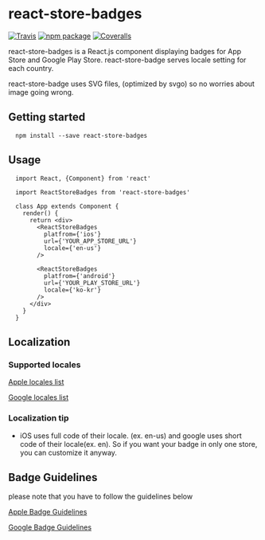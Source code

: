 # react-store-badges

[![Travis][build-badge]][build]
[![npm package][npm-badge]][npm]
[![Coveralls][coveralls-badge]][coveralls]

react-store-badges is a React.js component displaying badges for App Store and Google Play Store. react-store-badge serves locale setting for each country.

react-store-badge uses SVG files, (optimized by svgo) so no worries about image going wrong.

## Getting started
```
  npm install --save react-store-badges
```

## Usage
```
  import React, {Component} from 'react'

  import ReactStoreBadges from 'react-store-badges'

  class App extends Component {
    render() {
      return <div>
        <ReactStoreBadges
          platfrom={'ios'}
          url={'YOUR_APP_STORE_URL'}
          locale={'en-us'}
        />

        <ReactStoreBadges
          platfrom={'android'}
          url={'YOUR_PLAY_STORE_URL'}
          locale={'ko-kr'}
        />
      </div>
    }
  }
```

## Localization
### Supported locales
[Apple locales list](https://www.apple.com/itunes/marketing-on-itunes/identity-guidelines.html#itunes-store-badges#LocalizedBadges)

[Google locales list](https://github.com/yjb94/google-play-badge-svg/tree/master/img)

### Localization tip
- iOS uses full code of their locale. (ex. en-us) and google uses short code of their locale(ex. en). So if you want your badge in only one store, you can customize it anyway.

## Badge Guidelines
please note that you have to follow the guidelines below

[Apple Badge Guidelines](https://developer.apple.com/app-store/marketing/guidelines/)

[Google Badge Guidelines](https://play.google.com/intl/en_us/badges/)



[build-badge]: https://img.shields.io/travis/user/repo/master.png?style=flat-square
[build]: https://travis-ci.org/user/repo

[npm-badge]: https://img.shields.io/npm/v/npm-package.png?style=flat-square
[npm]: https://www.npmjs.org/package/npm-package

[coveralls-badge]: https://img.shields.io/coveralls/yjb94/react-store-badges/master.png?style=flat-square
[coveralls]: https://coveralls.io/github/yjb94/react-store-badges